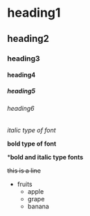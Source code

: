 # heading1
## heading2
### heading3
#### heading4
##### heading5
###### heading6

*italic type of font*

**bold type of font**

***bold and italic type fonts**

~~this is a line~~

* fruits
  * apple
  * grape
  * banana
   
